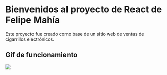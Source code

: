 # Bienvenidos al proyecto de React de Felipe Mahía

Este proyecto fue creado como base de un sitio web de ventas de cigarrillos electrónicos.

## Gif de funcionamiento
![](https://github.com/felipemahia/vapelife-reactJs/blob/master/public/Video%202.gif)
